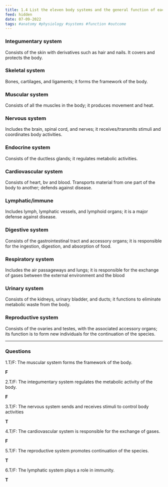 ```yaml
---
title: 1.4 List the eleven body systems and the general function of each
feed: hidden
date: 07-09-2022
tags: #anatomy #physiology #systems #function #outcome
---
```


### Integumentary system

Consists of the skin with derivatives such as hair and nails. It covers and protects the body.

### Skeletal system

Bones, cartilages, and ligaments; it forms the framework of the body.

### Muscular system

Consists of all the muscles in the body; it produces movement and heat.

### Nervous system

Includes the brain, spinal cord, and nerves; it receives/transmits stimuli and coordinates body activities.

### Endocrine system

Consists of the ductless glands; it regulates metabolic activities.

### Cardiovascular system

Consists of heart, bv and blood. Transports material from one part of the body to another; defends against disease.

### Lymphatic/immune

Includes lymph, lymphatic vessels, and lymphoid organs; it is a major defense against disease.

### Digestive system

Consists of the gastrointestinal tract and accessory organs; it is responsible for the ingestion, digestion, and absorption of food.

### Respiratory system

Includes the air passageways and lungs; it is responsible for the exchange of gases between the external environment and the blood

### Urinary system

Consists of the kidneys, urinary bladder, and ducts; it functions to eliminate metabolic waste from the body.

### Reproductive system

Consists of the ovaries and testes, with the associated accessory organs; its function is to form new individuals for the continuation of the species.

---

### Questions

1.T/F: The muscular system forms the framework of the body.

**F**

2.T/F: The integumentary system regulates the metabolic activity of the body.

**F**

3.T/F: The nervous system sends and receives stimuli to control body activities

**T**

4.T/F: The cardiovascular system is responsible for the exchange of gases.

**F**

5.T/F: The reproductive system promotes continuation of the species.

**T**

6.T/F: The lymphatic system plays a role in immunity.

**T**
